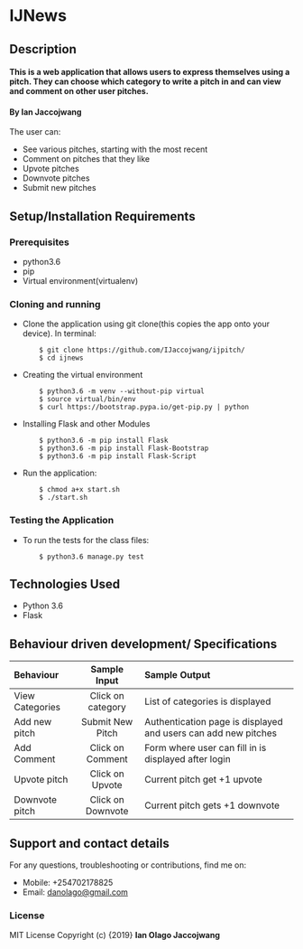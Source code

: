 # IJNews

## Description
#### This is a web application that allows users to express themselves using a pitch. They can choose which category to write a pitch in and can view and comment on other user pitches.
#### By **Ian Jaccojwang**
The user can:
* See various pitches, starting with the most recent
* Comment on pitches that they like
* Upvote pitches
* Downvote pitches
* Submit new pitches
## Setup/Installation Requirements
### Prerequisites
* python3.6
* pip
* Virtual environment(virtualenv)

### Cloning and running
* Clone the application using git clone(this copies the app onto your device). In terminal:

          $ git clone https://github.com/IJaccojwang/ijpitch/
          $ cd ijnews

* Creating the virtual environment

          $ python3.6 -m venv --without-pip virtual
          $ source virtual/bin/env
          $ curl https://bootstrap.pypa.io/get-pip.py | python

* Installing Flask and other Modules

          $ python3.6 -m pip install Flask
          $ python3.6 -m pip install Flask-Bootstrap
          $ python3.6 -m pip install Flask-Script

* Run the application:

          $ chmod a+x start.sh
          $ ./start.sh
### Testing the Application
* To run the tests for the class files:

          $ python3.6 manage.py test

## Technologies Used
* Python 3.6
* Flask
## Behaviour driven development/ Specifications

| Behaviour |  Sample Input | Sample Output |
| :---------------- | :---------------: | :------------------ |
| View Categories | Click on category | List of categories is displayed |
| Add new pitch | Submit New Pitch | Authentication page is displayed and users can add new pitches|
| Add Comment | Click on Comment | Form where user can fill in is displayed after login|
| Upvote pitch | Click on Upvote| Current pitch get +1 upvote|
| Downvote pitch | Click on Downvote | Current pitch gets +1 downvote|

## Support and contact details
For any questions, troubleshooting or contributions,  find me on:
* Mobile: +254702178825
* Email: danolago@gmail.com
### License
MIT License
Copyright (c) {2019} **Ian Olago Jaccojwang**
